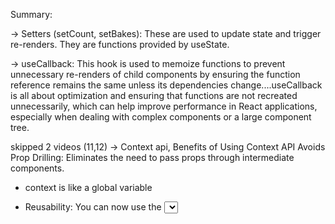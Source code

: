 Summary:

-> Setters (setCount, setBakes): These are used to update state and trigger re-renders. They are functions provided by useState.

-> useCallback: This hook is used to memoize functions to prevent unnecessary re-renders of child components by ensuring the function reference remains the same unless its dependencies change....useCallback is all about optimization and ensuring that functions are not recreated unnecessarily, which can help improve performance in React applications, especially when dealing with complex components or a large component tree.

skipped 2 videos (11,12)
-> Context api, Benefits of Using Context API
Avoids Prop Drilling: Eliminates the need to pass props through intermediate components.

- context is like a global variable









- Reusability: You can now use the <Select> component wherever you need a dropdown.